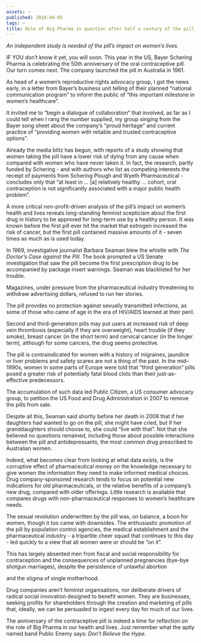 ```yaml
---
assets: ~
published: 2010-04-05
tags: ~
title: Role of Big Pharma in question after half a century of the pill
---
```

*An independent study is needed of the pill’s impact on women’s lives.*

IF YOU don’t know it yet, you will soon. This year in the US, Bayer
Schering Pharma is celebrating the 50th anniversary of the oral
contraceptive pill. Our turn comes next. The company launched the pill
in Australia in 1961.

As head of a women’s reproductive rights advocacy group, I got the news
early, in a letter from Bayer’s business unit telling of their planned
“national communication program” to inform the public of “this important
milestone in women’s healthcare”.

It invited me to “begin a dialogue of collaboration” that involved, as
far as I could tell when I rang the number supplied, my group singing
from the Bayer song sheet about the company’s “proud heritage” and
current practice of “providing women with reliable and trusted
contraceptive options”.

Already the media blitz has begun, with reports of a study showing that
women taking the pill have a lower risk of dying from any cause when
compared with women who have never taken it. In fact, the research,
partly funded by Schering - and with authors who list as competing
interests the receipt of payments from Schering Plough and Wyeth
Pharmaceutical - concludes only that “at least in … [a] relatively
healthy … cohort, oral contraception is not significantly associated
with a major public health problem”.

A more critical non-profit-driven analysis of the pill’s impact on
women’s health and lives reveals long-standing feminist scepticism about
the first drug in history to be approved for long-term use by a healthy
person. It was known before the first pill ever hit the market that
estrogen increased the risk of cancer, but the first pill contained
massive amounts of it - seven times as much as is used today.

In 1969, investigative journalist Barbara Seaman blew the whistle with
*The Doctor’s Case against the Pill*. The book prompted a US Senate
investigation that saw the pill become the first prescription drug to be
accompanied by package insert warnings. Seaman was blacklisted for her
trouble.

Magazines, under pressure from the pharmaceutical industry threatening
to withdraw advertising dollars, refused to run her stories.

The pill provides no protection against sexually transmitted infections,
as some of those who came of age in the era of HIV/AIDS learned at their
peril.

Second and third-generation pills may put users at increased risk of
deep vein thrombosis (especially if they are overweight), heart trouble
(if they smoke), breast cancer (in the short term) and cervical cancer
(in the longer term), although for some cancers, the drug seems
protective.

The pill is contraindicated for women with a history of migraines,
jaundice or liver problems and safety scares are not a thing of the
past. In the mid–1990s, women in some parts of Europe were told that
“third generation” pills posed a greater risk of potentially fatal blood
clots than their just-as-effective predecessors.

The accumulation of such data led Public Citizen, a US consumer advocacy
group, to petition the US Food and Drug Administration in 2007 to remove
the pills from sale.

Despite all this, Seaman said shortly before her death in 2008 that if
her daughters had wanted to go on the pill, she might have cried, but if
her granddaughters should choose to, she could “live with that”. Not
that she believed no questions remained, including those about possible
interactions between the pill and antidepressants, the most common drug
prescribed to Australian women.

Indeed, what becomes clear from looking at what data exists, is the
corruptive effect of pharmaceutical money on the knowledge necessary to
give women the information they need to make informed medical choices.
Drug company-sponsored research tends to focus on potential new
indications for old pharmaceuticals, or the relative benefits of a
company’s new drug, compared with older offerings. Little research is
available that compares drugs with non-pharmaceutical responses to
women’s healthcare needs.

The sexual revolution underwritten by the pill was, on balance, a boon
for women, though it too came with downsides. The enthusiastic promotion
of the pill by population control agencies, the medical establishment
and the pharmaceutical industry - a tripartite cheer squad that
continues to this day - led quickly to a view that all women were or
should be “on it”.

This has largely absented men from fiscal and social responsibility for
contraception and the consequences of unplanned pregnancies (bye-bye
shotgun marriages), despite the persistence of unlawful abortion

and the stigma of single motherhood.

Drug companies aren’t feminist organisations, nor deliberate drivers of
radical social innovation designed to benefit women. They are
businesses, seeking profits for shareholders through the creation and
marketing of pills that, ideally, we can be persuaded to ingest every
day for much of our lives.

The anniversary of the contraceptive pill is indeed a time for
reflection on the role of Big Pharma in our health and lives. Just
remember what the aptly named band Public Enemy says: *Don’t Believe the
Hype*.